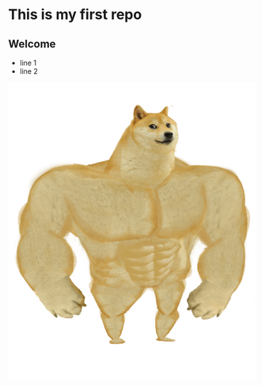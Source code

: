 # This is my first repo
## Welcome

- line 1
- line 2 

<img src="buff dog.png" alt="dog" class="thumbnail" width="500" height="600">